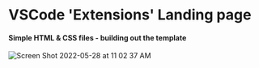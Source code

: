 # VSCode 'Extensions' Landing page
#### Simple HTML & CSS files - building out the template

![Screen Shot 2022-05-28 at 11 02 37 AM](https://user-images.githubusercontent.com/81199296/170831057-b62d20c7-aca8-460a-b0de-3c5c3892968f.png)
